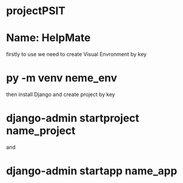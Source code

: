 # projectPSIT
# Name: HelpMate
firstly to use we need to create Visual Envronment by key 
# py -m venv neme_env
then install Django and create project by key
# django-admin startproject name_project
and 
# django-admin startapp name_app
